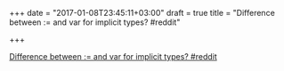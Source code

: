 +++
date = "2017-01-08T23:45:11+03:00"
draft = true
title = "Difference between := and var for implicit types?  #reddit"

+++

<p><a href="https://t.co/CWIEkdG25b">Difference between := and var for implicit types?  #reddit</a></p>
